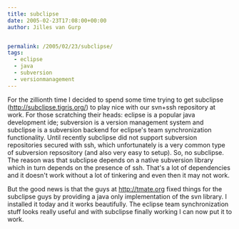 ```yaml
---
title: subclipse
date: 2005-02-23T17:08:00+00:00
author: Jilles van Gurp


permalink: /2005/02/23/subclipse/
tags:
  - eclipse
  - java
  - subversion
  - versionmanagement
---
```

 For the zillionth time I decided to spend some time trying to get subclipse (http://subclipse.tigris.org/) to play nice with our svn+ssh repository at work. For those scratching their heads: eclipse is a popular java development ide; subversion is a version management system and subclipse is a subversion backend for eclipse's team synchronization functionality. Until recently subclipse did not support subversion repositories secured with ssh, which unfortunately is a very common type of subversion repsository (and also very easy to setup). So, no subclipse. The reason was that subclipse depends on a native subversion library which in turn depends on the presence of ssh. That's a lot of dependencies and it doesn't work without a lot of tinkering and even then it may not work.

But the good news is that the guys at http://tmate.org fixed things for the subclipse guys by providing a java only implementation of the svn library. I installed it today and it works beautifully. The eclipse team synchronization stuff looks really useful and with subclipse finally working I can now put it to work. 